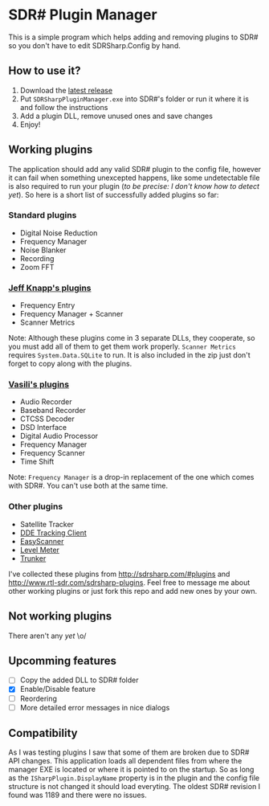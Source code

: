 SDR# Plugin Manager
=====================

This is a simple program which helps adding and removing plugins to SDR# so you don't have to edit SDRSharp.Config by hand.

## How to use it?
1. Download the [latest release](https://github.com/slapec/SDRSharpPluginManager/releases)
2. Put `SDRSharpPluginManager.exe` into SDR#'s folder or run it where it is and follow the instructions
3. Add a plugin DLL, remove unused ones and save changes
4. Enjoy!

## Working plugins
The application should add any valid SDR# plugin to the config file, however it can fail when something unexcepted happens, like some undetectable file is also required to run your plugin (*to be precise: I don't know how to detect yet*). So here is a short list of successfully added plugins so far:

### Standard plugins
- Digital Noise Reduction
- Frequency Manager
- Noise Blanker
- Recording
- Zoom FFT

### [Jeff Knapp's plugins](http://www.sdrsharpplugins.com/)
- Frequency Entry
- Frequency Manager + Scanner
- Scanner Metrics

Note: Although these plugins come in 3 separate DLLs, they cooperate, so you must add all of them to get them work properly. `Scanner Metrics` requires `System.Data.SQLite` to run. It is also included in the zip just don't forget to copy along with the plugins.

### [Vasili's plugins](http://www.rtl-sdr.ru/category/plugin)
- Audio Recorder
- Baseband Recorder
- CTCSS Decoder
- DSD Interface
- Digital Audio Processor
- Frequency Manager
- Frequency Scanner
- Time Shift

Note: `Frequency Manager` is a drop-in replacement of the one which comes with SDR#. You can't use both at the same time.

### Other plugins
- Satellite Tracker
- [DDE Tracking Client](http://www.satsignal.eu/software/DDETracker.html)
- [EasyScanner](http://easyscanner.sub-web.de/)
- [Level Meter](http://levelmeter.sub-web.de/)
- [Trunker](http://forums.radioreference.com/software-defined-radio/265660-sdr-trunking-has-been-updated-6.html#post2155643)


I've collected these plugins from http://sdrsharp.com/#plugins and http://www.rtl-sdr.com/sdrsharp-plugins. Feel free to message me about other working plugins or just fork this repo and add new ones by your own.

## Not working plugins
There aren't any *yet* \o/

## Upcomming features
- [ ] Copy the added DLL to SDR# folder
- [x] Enable/Disable feature
- [ ] Reordering
- [ ] More detailed error messages in nice dialogs

## Compatibility
As I was testing plugins I saw that some of them are broken due to SDR# API changes. This application loads all dependent files from where the manager EXE is located or where it is pointed to on the startup. So as long as the `ISharpPlugin.DisplayName` property is in the plugin and the config file structure is not changed it should load everyting.
The oldest SDR# revision I found was 1189 and there were no issues.
